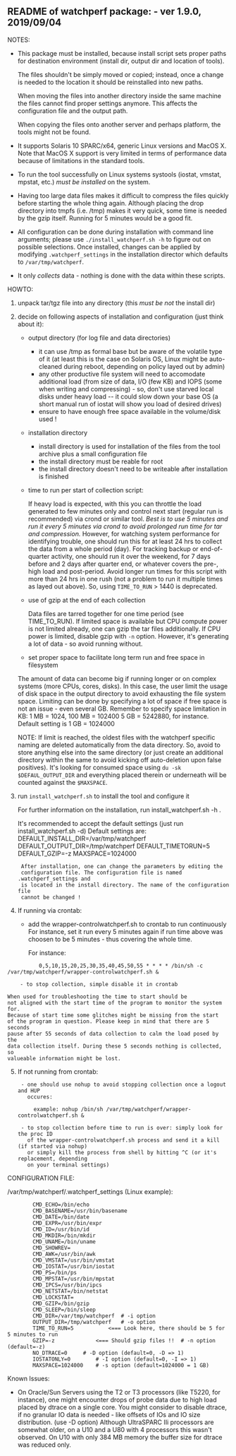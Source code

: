 README of watchperf package: - ver 1.9.0, 2019/09/04
-----------------------------------------------
NOTES:

- This package must be installed, because install script sets proper paths for destination environment (install dir, output dir and location of tools). 

  The files shouldn't be simply moved or copied; instead, once a change is needed to the location it should be reinstalled into new paths.
  
  When moving the files into another directory inside the same machine the files cannot find proper settings anymore. This affects the configuration file and the output path.

  When copying the files onto another server and perhaps platform, the tools might not be found.
	  
- It supports Solaris 10 SPARC/x64, generic Linux versions and MacOS X. Note that MacOS X support is very limited in terms of performance data because of limitations in the standard tools.

- To run the tool successfully on Linux systems systools (iostat, vmstat, mpstat, etc.) *must be installed* on the system.

- Having too large data files makes it difficult to compress the files quickly before starting the whole thing again. Although placing the drop directory into tmpfs (i.e. /tmp) makes it very quick, some time is needed by the gzip itself. Running for 5 minutes would be a good  fit.

- All configuration can be done during installation with command line arguments; please use `./install_watchperf.sh -h` to figure out on possible selections.
  Once installed, changes can be applied by modifying `.watchperf_settings` in the installation director which defaults to `/var/tmp/watchperf`.

- It only *collects* data - nothing is done with the data within these scripts.

HOWTO:

1) unpack tar/tgz file into any directory (this *must be not* the install dir)

2) decide on following aspects of installation and configuration (just think about it):

   - output directory (for log file and data directories)
     - it can use /tmp as formal base but be aware of the volatile type of it (at
          least this is the case on Solaris OS, Linux might be auto-cleaned during
          reboot, depending on policy layed out by admin)
     - any other productive file system will need to accomodate additional
          load (from size of data, I/O (few KB) and IOPS (some when writing
          and compressing) - so, don't use starved local disks under heavy load --
          it could slow down your base OS (a short manual run of iostat will show
          you load of desired drives)
     - ensure to have enough free space available in the volume/disk used !

   - installation directory
        - install directory is used for installation of the files from the
          tool archive plus a small configuration file
        - the install directory must be reable for root
        - the install directory doesn't need to be writeable after installation
          is finished

   - time to run per start of collection script:

        If heavy load is expected, with this you can throttle the load
        generated to few minutes only and control next start (regular run is
        recommended) via crond or similar tool.
        *Best is to use 5 minutes and run it every 5 minutes via crond to avoid
        prolonged run time for tar and compression.*
        However, for watching system performance for identifying trouble, one 
        should run this for at least 24 hrs to collect the data from a whole
        period (day). For tracking backup or end-of-quarter activity, one should
        run it over the weekend, for 7 days before and 2 days after quarter end,
        or whatever covers the pre-, high load and  post-period.
        Avoid longer run times for this script with more than 24 hrs in one 
        rush (not a problem to run it multiple times as layed out above). So,
        using `TIME_TO_RUN` > 1440 is deprecated.
   
   - use of gzip at the end of each collection 
   
        Data files are tarred together for one time period (see TIME_TO_RUN).
        If limited space is available but CPU compute power is not limited
        already, one can gzip the tar files additionally.
        If CPU power is limited, disable gzip with `-n` option.
	However, it's generating a lot of data - so avoid running without.

   - set proper space to facilitate long term run and free space in filesystem
   
	The amount of data can become big if running longer or on complex
	systems (more CPUs, cores, disks). In this case, the user limit
	the usage of disk space in the output directory to avoid exhausting 
	the file system space. Limiting can be done by specifying 
	a lot of space if free space is not an issue - even several GB.
	Remember to specify space limitation in KB: 1 MB = 1024, 100 MB = 102400
	5 GB = 5242880, for instance. Default setting is 1 GB = 1024000
	
	NOTE: If limit is reached, the oldest files with the watchperf specific naming
	are deleted automatically from the data directory. So, avoid to store anything
	else into the same directory (or just create an additional directory within
	the same to avoid kicking off auto-deletion upon false positives). It's
	looking for consumed space using `du -sk $DEFAUL_OUTPUT_DIR` and everything
	placed therein or underneath will be counted against the `$MAXSPACE`.


3) run `install_watchperf.sh` to install the tool and configure it

   For further information on the installation, run install_watchperf.sh -h .
        
      It's recommended to accept the default settings (just run install_watchperf.sh -d)
        Default settings are:
                DEFAULT_INSTALL_DIR=/var/tmp/watchperf
                DEFAULT_OUTPUT_DIR=/tmp/watchperf
                DEFAULT_TIMETORUN=5
                DEFAULT_GZIP=-z
		MAXSPACE=1024000

        
        After installation, one can change the parameters by editing the 
        configuration file. The configuration file is named .watchperf_settings and
        is located in the install directory. The name of the configuration file
        cannot be changed !


4) If running via crontab:

	- add the wrapper-controlwatchperf.sh to crontab to run continuously 
          For instance, set it run every 5 minutes again if run time above
          was choosen to be 5 minutes - thus covering the whole time.
            
	  For instance: 
```
          0,5,10,15,20,25,30,35,40,45,50,55 * * * * /bin/sh -c /var/tmp/watchperf/wrapper-controlwatchperf.sh &
```        
        - to stop collection, simple disable it in crontab

	When used for troubleshooting the time to start should be
	not aligned with the start time of the program to monitor the system for.
	Because of start time some glitches might be missing from the start
	of the program in question. Please keep in mind that there are 5 seconds
	pause after 55 seconds of data collection to calm the load posed by the
	data collection itself. During these 5 seconds nothing is collected, so
	valueable information might be lost.

5) If not running from crontab:

        - one should use nohup to avoid stopping collection once a logout and HUP
          occures:

            example: nohup /bin/sh /var/tmp/watchperf/wrapper-controlwatchperf.sh &

        - to stop collection before time to run is over: simply look for the proc ID
          of the wrapper-controlwatchperf.sh process and send it a kill (if started via nohup)
          or simply kill the process from shell by hitting ^C (or it's replacement, depending
          on your terminal settings)


CONFIGURATION FILE:

/var/tmp/watchperf/.watchperf_settings (Linux example):
```
		CMD_ECHO=/bin/echo  
		CMD_BASENAME=/usr/bin/basename
		CMD_DATE=/bin/date
		CMD_EXPR=/usr/bin/expr
		CMD_ID=/usr/bin/id
		CMD_MKDIR=/bin/mkdir
		CMD_UNAME=/bin/uname
		CMD_SHOWREV=
		CMD_AWK=/usr/bin/awk
		CMD_VMSTAT=/usr/bin/vmstat
		CMD_IOSTAT=/usr/bin/iostat
		CMD_PS=/bin/ps
		CMD_MPSTAT=/usr/bin/mpstat
		CMD_IPCS=/usr/bin/ipcs
		CMD_NETSTAT=/bin/netstat
		CMD_LOCKSTAT=
		CMD_GZIP=/bin/gzip
		CMD_SLEEP=/bin/sleep
		CMD_DIR=/var/tmp/watchperf	# -i option
		OUTPUT_DIR=/tmp/watchperf	# -o option
		TIME_TO_RUN=5			<=== Look here, there should be 5 for 5 minutes to run
		GZIP=-z				<=== Should gzip files !!  # -n option (default=-z)
		NO_DTRACE=0		# -D option (default=0, -D => 1)
		IOSTATONLY=0		# -I option (default=0, -I => 1)
		MAXSPACE=1024000	# -s option (default=1024000 = 1 GB)
```


Known Issues:

- On Oracle/Sun Servers using the T2 or T3 processors (like T5220, for instance), one might encounter drops of probe data due to high load placed by dtrace on a single core. You might consider to disable dtrace, if no granular IO data is needed - like offsets of IOs and IO size distribution. (use -D option) Although UltraSPARC IIi processors are somewhat older, on a U10 and a U80 with 4 processors this wasn't observed. On U10 with only 384 MB memory the buffer size for dtrace was reduced only.

